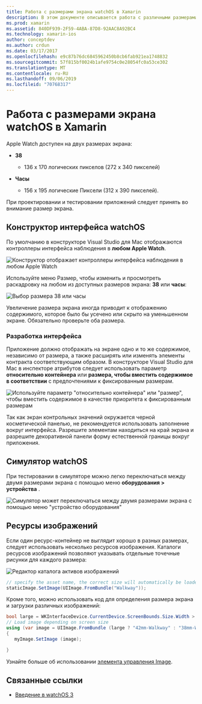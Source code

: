 ```yaml
---
title: Работа с размерами экрана watchOS в Xamarin
description: В этом документе описывается работа с различными размерами экрана watchOS. В нем обсуждается конструктор интерфейсов watchOS, симулятор watchOS и графические ресурсы.
ms.prod: xamarin
ms.assetid: 840DF939-2F59-4ABA-87D8-92AAC8A92BC4
ms.technology: xamarin-ios
author: conceptdev
ms.author: crdun
ms.date: 03/17/2017
ms.openlocfilehash: e9c87b76dc6845962450b8cb6fab921ea1748832
ms.sourcegitcommit: 57f815bf0024b1afe9754c0e28054fc0a53ce302
ms.translationtype: MT
ms.contentlocale: ru-RU
ms.lasthandoff: 09/06/2019
ms.locfileid: "70768317"
---
```

# <a name="working-with-watchos-screen-sizes-in-xamarin"></a>Работа с размерами экрана watchOS в Xamarin

Apple Watch доступен на двух размерах экрана:

- **38**
  - 136 x 170 логических пикселов (272 x 340 пикселей)

- **Часы**
  - 156 x 195 логические Пиксели (312 x 390 пикселей).

При проектировании и тестировании приложений следует принять во внимание размер экрана.

## <a name="watchos-interface-designer"></a>Конструктор интерфейса watchOS

По умолчанию в конструкторе Visual Studio для Mac отображаются контроллеры интерфейса наблюдения в **любом Apple Watch**.

![](screen-sizes-images/screen-any-sml.png "Конструктор отображает контроллеры интерфейса наблюдения в любом Apple Watch")

Используйте меню Размер, чтобы изменить и просмотреть раскадровку на любом из доступных размеров экрана: **38** или **часы**:

![](screen-sizes-images/screen-menu-sml.png "Выбор размера 38 или часы")

Увеличение размера экрана иногда приводит к отображению содержимого, которое было бы усечено или скрыто на уменьшенном экране.
Обязательно проверьте оба размера.

### <a name="interface-design"></a>Разработка интерфейса

Приложение должно отображать на экране одно и то же содержимое, независимо от размера, а также расширять или изменять элементы контракта соответствующим образом. В конструкторе Visual Studio для Mac в инспекторе атрибутов следует использовать параметр **относительно контейнера** или **размера, чтобы вместить содержимое в соответствии** с предпочтениями к фиксированным размерам.

![](screen-sizes-images/sizeattributepanel-sml.png "Используйте параметр \"относительно контейнера\" или \"размер\", чтобы вместить содержимое в качестве приоритета к фиксированным размерам")

Так как экран контрольных значений окружается черной косметической панелью, не рекомендуется использовать заполнение вокруг интерфейса. Разрешите элементам находиться на край экрана и разрешите декоративной панели форму естественной границы вокруг приложения.

## <a name="watchos-simulator"></a>Симулятор watchOS

При тестировании в симуляторе можно легко переключаться между двумя размерами экрана с помощью меню **оборудования > устройства** .

![](screen-sizes-images/simulator.png "Симулятор может переключаться между двумя размерами экрана с помощью меню \"устройство оборудования\"")

## <a name="image-resources"></a>Ресурсы изображений

Если один ресурс-контейнер не выглядит хорошо в разных размерах, следует использовать несколько ресурсов изображения. Каталоги ресурсов изображений позволяют указывать отдельные точечные рисунки для каждого размера:

![](screen-sizes-images/images-xcassets.png "Редактор каталога активов изображений")

```csharp
// specify the asset name, the correct size will automatically be loaded
staticImage.SetImage(UIImage.FromBundle("Walkway"));
```

Кроме того, можно использовать код для определения размера экрана и загрузки различных изображений:

```csharp
bool large = WKInterfaceDevice.CurrentDevice.ScreenBounds.Size.Width > 136.0;
// Load image depending on screen size
using (var image = UIImage.FromBundle (large ? "42mm-Walkway" : "38mm-Walkway"))
{
   myImage.SetImage (image);

}
```

Узнайте больше об использовании [элемента управления Image](~/ios/watchos/user-interface/image.md).

## <a name="related-links"></a>Связанные ссылки

- [Введение в watchOS 3](~/ios/watchos/platform/introduction-to-watchos3/index.md)
